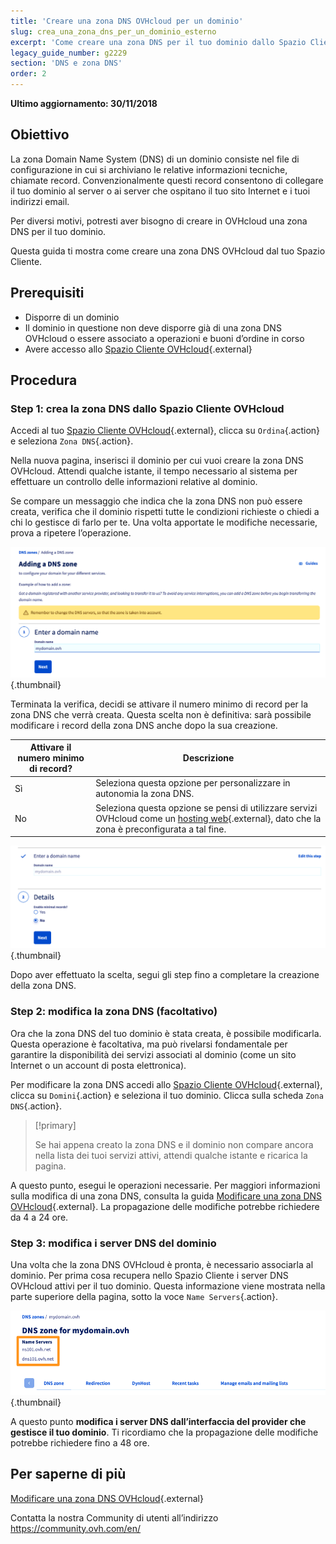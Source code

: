 ```yaml
---
title: 'Creare una zona DNS OVHcloud per un dominio'
slug: crea_una_zona_dns_per_un_dominio_esterno
excerpt: 'Come creare una zona DNS per il tuo dominio dallo Spazio Cliente'
legacy_guide_number: g2229
section: 'DNS e zona DNS'
order: 2
---
```


**Ultimo aggiornamento: 30/11/2018**

## Obiettivo

La zona Domain Name System (DNS) di un dominio consiste nel file di configurazione in cui si archiviano le relative informazioni tecniche, chiamate record.  Convenzionalmente questi record consentono di collegare il tuo dominio al server o ai server che ospitano il tuo sito Internet e i tuoi indirizzi email.

Per diversi motivi, potresti aver bisogno di creare in OVHcloud una zona DNS per il tuo dominio.

Questa guida ti mostra come creare una zona DNS OVHcloud dal tuo Spazio Cliente.

## Prerequisiti

- Disporre di un dominio
- Il dominio in questione non deve disporre già di una zona DNS OVHcloud o essere associato a operazioni e buoni d’ordine in corso
- Avere accesso allo [Spazio Cliente OVHcloud](https://www.ovh.com/auth/?action=gotomanager&from=https://www.ovh.it/&ovhSubsidiary=it){.external}

## Procedura

### Step 1: crea la zona DNS dallo Spazio Cliente OVHcloud

Accedi al tuo [Spazio Cliente OVHcloud](https://www.ovh.com/auth/?action=gotomanager&from=https://www.ovh.it/&ovhSubsidiary=it){.external}, clicca su `Ordina`{.action} e seleziona `Zona DNS`{.action}.

Nella nuova pagina, inserisci il dominio per cui vuoi creare la zona DNS OVHcloud. Attendi qualche istante, il tempo necessario al sistema per effettuare un controllo delle informazioni relative al dominio.

Se compare un messaggio che indica che la zona DNS non può essere creata, verifica che il dominio rispetti tutte le condizioni richieste o chiedi a chi lo gestisce di farlo per te. Una volta apportate le modifiche necessarie, prova a ripetere l’operazione.

![dnszonecreate](images/dns-zone-create-step1.png){.thumbnail}

Terminata la verifica, decidi se attivare il numero minimo di record per la zona DNS che verrà creata. Questa scelta non è definitiva: sarà possibile modificare i record della zona DNS anche dopo la sua creazione.

|Attivare il numero minimo di record?|Descrizione|
|---|---|
|Sì|Seleziona questa opzione per personalizzare in autonomia la zona DNS.|
|No|Seleziona questa opzione se pensi di utilizzare servizi OVHcloud come un [hosting web](https://www.ovhcloud.com/it/web-hosting/){.external}, dato che la zona è preconfigurata a tal fine.|

![dnszonecreate](images/dns-zone-create-step2.png){.thumbnail}

Dopo aver effettuato la scelta, segui gli step fino a completare la creazione della zona DNS.

### Step 2: modifica la zona DNS (facoltativo)

Ora che la zona DNS del tuo dominio è stata creata, è possibile modificarla. Questa operazione è facoltativa, ma può rivelarsi fondamentale per garantire la disponibilità dei servizi associati al dominio (come un sito Internet o un account di posta elettronica).

Per modificare la zona DNS accedi allo [Spazio Cliente OVHcloud](https://www.ovh.com/auth/?action=gotomanager&from=https://www.ovh.it/&ovhSubsidiary=it){.external}, clicca su `Domini`{.action} e seleziona il tuo dominio. Clicca sulla scheda `Zona DNS`{.action}.

> [!primary]
>
> Se hai appena creato la zona DNS e il dominio non compare ancora nella lista dei tuoi servizi attivi, attendi qualche istante e ricarica la pagina.
>

A questo punto, esegui le operazioni necessarie. Per maggiori informazioni sulla modifica di una zona DNS, consulta la guida [Modificare una zona DNS OVHcloud](https://docs.ovh.com/it/domains/web_hosting_modifica_la_tua_zona_dns/){.external}. La propagazione delle modifiche potrebbe richiedere da 4 a 24 ore. 

### Step 3: modifica i server DNS del dominio

Una volta che la zona DNS OVHcloud è pronta, è necessario associarla al dominio. Per prima cosa recupera nello Spazio Cliente i server DNS OVHcloud attivi per il tuo dominio. Questa informazione viene mostrata nella parte superiore della pagina, sotto la voce `Name Servers`{.action}.

![dnszonecreate](images/dns-zone-create-step3.png){.thumbnail}

A questo punto **modifica i server DNS dall’interfaccia del provider che gestisce il tuo dominio**. Ti ricordiamo che la propagazione delle modifiche potrebbe richiedere fino a 48 ore.

## Per saperne di più

[Modificare una zona DNS OVHcloud](https://docs.ovh.com/it/domains/web_hosting_modifica_la_tua_zona_dns/){.external}

Contatta la nostra Community di utenti all’indirizzo <https://community.ovh.com/en/>